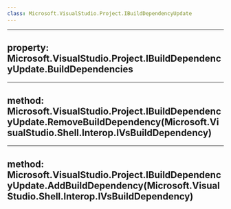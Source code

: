 ```yaml
---
class: Microsoft.VisualStudio.Project.IBuildDependencyUpdate
---
```


---
property: Microsoft.VisualStudio.Project.IBuildDependencyUpdate.BuildDependencies
---

---
method: Microsoft.VisualStudio.Project.IBuildDependencyUpdate.RemoveBuildDependency(Microsoft.VisualStudio.Shell.Interop.IVsBuildDependency)
---

---
method: Microsoft.VisualStudio.Project.IBuildDependencyUpdate.AddBuildDependency(Microsoft.VisualStudio.Shell.Interop.IVsBuildDependency)
---

